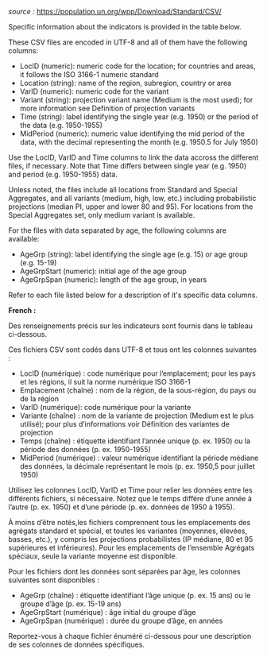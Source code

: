 *source :* <https://population.un.org/wpp/Download/Standard/CSV/>

Specific information about the indicators is provided in the table below.

These CSV files are encoded in UTF-8 and all of them have the following columns:

* LocID (numeric): numeric code for the location; for countries and areas, it follows the ISO 3166-1 numeric standard
* Location (string): name of the region, subregion, country or area
* VarID (numeric): numeric code for the variant
* Variant (string): projection variant name (Medium is the most used); for more information see Definition of projection variants
* Time (string): label identifying the single year (e.g. 1950) or the period of the data (e.g. 1950-1955)
* MidPeriod (numeric): numeric value identifying the mid period of the data, with the decimal representing the month (e.g. 1950.5 for July 1950)

Use the LocID, VarID and Time columns to link the data accross the different files, if necessary. Note that Time differs between single year (e.g. 1950) and period (e.g. 1950-1955) data.

Unless noted, the files include all locations from Standard and Special Aggregates, and all variants (medium, high, low, etc.) including probabilistic projections (median PI, upper and lower 80 and 95). For locations from the Special Aggregates set, only medium variant is available.

For the files with data separated by age, the following columns are available:

* AgeGrp (string): label identifying the single age (e.g. 15) or age group (e.g. 15-19)
* AgeGrpStart (numeric): initial age of the age group
* AgeGrpSpan (numeric): length of the age group, in years

Refer to each file listed below for a description of it's specific data columns. 


**French :**

Des renseignements précis sur les indicateurs sont fournis dans le tableau ci-dessous.

Ces fichiers CSV sont codés dans UTF-8 et tous ont les colonnes suivantes :

* LocID (numérique) : code numérique pour l’emplacement; pour les pays et les régions, il suit la norme numérique ISO 3166-1
* Emplacement (chaîne) : nom de la région, de la sous-région, du pays ou de la région
* VarID (numérique): code numérique pour la variante
* Variante (chaîne) : nom de la variante de projection (Medium est le plus utilisé); pour plus d’informations voir Définition des variantes de projection
* Temps (chaîne) : étiquette identifiant l’année unique (p. ex. 1950) ou la période des données (p. ex. 1950-1955)
* MidPeriod (numérique) : valeur numérique identifiant la période médiane des données, la décimale représentant le mois (p. ex. 1950,5 pour juillet 1950)

Utilisez les colonnes LocID, VarID et Time pour relier les données entre les différents fichiers, si nécessaire. Notez que le temps diffère d’une année à l’autre (p. ex. 1950) et d’une période (p. ex. données de 1950 à 1955).

À moins d’être notés,les fichiers comprennent tous les emplacements des agrégats standard et spécial, et toutes les variantes (moyennes, élevées, basses, etc.), y compris les projections probabilistes (IP médiane, 80 et 95 supérieures et inférieures). Pour les emplacements de l’ensemble Agrégats spéciaux, seule la variante moyenne est disponible.

Pour les fichiers dont les données sont séparées par âge, les colonnes suivantes sont disponibles :

* AgeGrp (chaîne) : étiquette identifiant l’âge unique (p. ex. 15 ans) ou le groupe d’âge (p. ex. 15-19 ans)
* AgeGrpStart (numérique) : âge initial du groupe d’âge
* AgeGrpSpan (numérique) : durée du groupe d’âge, en années

Reportez-vous à chaque fichier énuméré ci-dessous pour une description de ses colonnes de données spécifiques.

